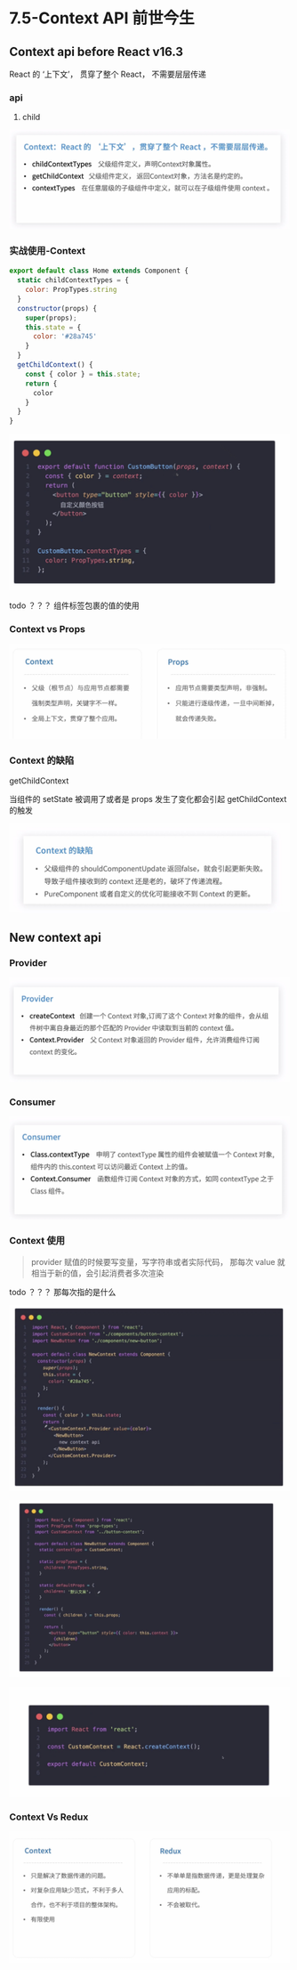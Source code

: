 # 7.5-Context API 前世今生

## Context api before React v16.3

React 的 ‘上下文’， 贯穿了整个 React， 不需要层层传递

### api

1. child

![Context api](./imgs/7/7.5.1.jpg)

### 实战使用-Context

```js
export default class Home extends Component {
  static childContextTypes = {
    color: PropTypes.string
  }
  constructor(props) {
    super(props);
    this.state = {
      color: '#28a745'
    }
  }
  getChildContext() {
    const { color } = this.state;
    return {
      color
    }
  }
}
```

![Context api](./imgs/7/7.5.2.jpg)

todo ？？？ 组件标签包裹的值的使用

### Context vs Props

![Context api](./imgs/7/7.5.3.jpg)

### Context 的缺陷

getChildContext

当组件的 setState 被调用了或者是 props 发生了变化都会引起 getChildContext 的触发

![Context api](./imgs/7/7.5.4.jpg)

## New context api

### Provider 

![Context api](./imgs/7/7.5.5.jpg)

### Consumer

![Context api](./imgs/7/7.5.6.jpg)

### Context 使用

> provider 赋值的时候要写变量，写字符串或者实际代码， 那每次 value 就相当于新的值，会引起消费者多次渲染

todo ？？？ 那每次指的是什么

![Context 生产者](./imgs/7/7.5.7.jpg)

![Context 消费者](./imgs/7/7.5.8.jpg)

![Context](./imgs/7/7.5.9.jpg)

### Context Vs Redux

![Context Vs Redux](./imgs/7/7.5.10.jpg)